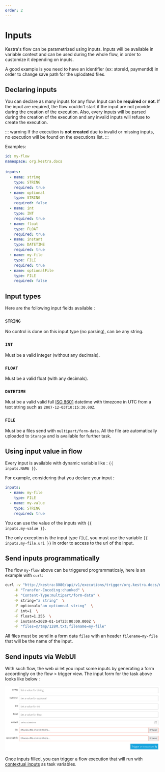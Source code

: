 ```yaml
---
order: 2
---
```

# Inputs

Kestra's flow can be parametrized using inputs. Inputs will be available in variable 
context and can be used during the whole flow, in order to customize it depending on 
inputs.

A good example is you need to have an identifier (ex: storeId, paymentId) in order to 
change save path for the uplodated files.


## Declaring inputs 

You can declare as many inputs for any flow. Input can be **required** or **not**. 
If the input are required, the flow couldn't start if the input are not provide during the 
creation of the execution.
Also, every inputs will be parsed during the creation of the execution and any invalid 
inputs will refuse to create the execution.

::: warning
If the execution is **not created** due to invalid or missing inputs, no execution will be 
found on the executions list.
:::

Examples: 
```yaml
id: my-flow
namespace: org.kestra.docs

inputs:
  - name: string
    type: STRING
    required: true
  - name: optional
    type: STRING
    required: false
  - name: int
    type: INT
    required: true
  - name: float
    type: FLOAT
    required: true
  - name: instant
    type: DATETIME
    required: true
  - name: my-file
    type: FILE
    required: true
  - name: optionalFile
    type: FILE
    required: false
```

## Input types
Here are the following input fields available :

### `STRING`
No control is done on this input type (no parsing), can be any string.

### `INT`
Must be a valid integer (without any decimals).

### `FLOAT`
Must be a valid float (with any decimals).

### `DATETIME`
Must be a valid valid full [ISO 8601](https://en.wikipedia.org/wiki/ISO_8601) datetime with timezone in UTC from a text string such as
`2007-12-03T10:15:30.00Z`.

### `FILE`
Must be a files send with `multipart/form-data`. All the file are automatically uploaded 
to `Storage` and is available for further task. 

## Using input value in flow

Every input is available with dynamic variable like : <code v-pre>{{ inputs.NAME }}</code>.

For example, considering that you declare your input : 
```yaml
inputs:
  - name: my-file
    type: FILE
  - name: my-value
    type: STRING
    required: true
```

You can use the value of the inputs with <code v-pre>{{ inputs.my-value }}</code>.

The only exception is the input type `FILE`, you must use the variable 
<code v-pre>{{ inputs.my-file.uri }}</code> in order to access to the url of the input.


## Send inputs programmatically 
The flow `my-flow` above can be triggered programmaticaly, here is an example with `curl`:
```bash
curl -v "http://kestra:8080/api/v1/executions/trigger/org.kestra.docs/my-flow" \
    -H "Transfer-Encoding:chunked" \
    -H "Content-Type:multipart/form-data" \
    -F string="a string"  \
    -F optional="an optionnal string"  \
    -F int=1  \
    -F float=1.255  \
    -F instant=2020-01-14T23:00:00.000Z \
    -F "files=@/tmp/128M.txt;filename=my-file"
```

All files must be send in a form data `files` with an header `filename=my-file` that 
will be the name of the input.

## Send inputs via WebUI
With such flow, the web ui let you input some inputs by generating a form accordingly 
on the flow > trigger view. The input form for the task above looks like below :

![Flow inputs](./assets/inputs.jpg)

Once inputs filled, you can trigger a flow execution that will run with 
[contextual inputs](/docs/dynamic-fields) as task variables.
